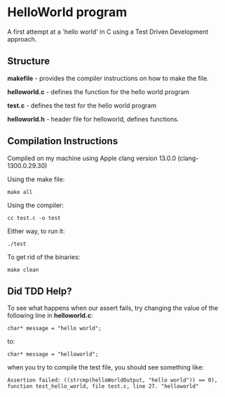 # HelloWorld program

A first attempt at a 'hello world' in C using a Test Driven Development approach. 

## Structure
**makefile** 		- provides the compiler instructions on how to make the file. 

**helloworld.c**	- defines the function for the hello world program

**test.c** 			- defines the test for the hello world program

**helloworld.h** 	- header file for helloworld, defines functions. 


## Compilation Instructions

Compiled on my machine using Apple clang version 13.0.0 (clang-1300.0.29.30)

Using the make file: 

	make all

Using the compiler:

	cc test.c -o test 

Either way, to run it: 

	./test

To get rid of the binaries: 

	make clean

## Did TDD Help?

To see what happens when our assert fails, try changing the value of the following line in **helloworld.c**: 

	char* message = "hello world";

to: 

	char* message = "helloworld";

when you try to compile the test file, you should see something like: 

	Assertion failed: ((strcmp(helloWorldOutput, "hello world")) == 0), function test_hello_world, file test.c, line 27. "helloworld"

